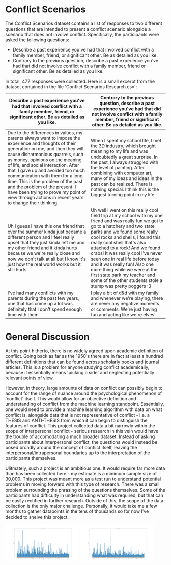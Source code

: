 # Conflict Scenarios

The Conflict Scenarios dataset contains a list of responses to two different questions that are intended to present a conflict scenario alongside a scenario that does not involve conflict. Specifically, the participants were asked the following questions:
* Describe a past experience you've had that involved conflict with a family member, friend, or significant other. Be as detailed as you like.
* Contrary to the previous question, describe a past experience you've had that did not involve conflict with a family member, friend or significant other. Be as detailed as you like.

In total, 477 responses were collected. Here is a small excerpt from the dataset contained in the file 'Conflict Scenarios Research.csv':

| Describe a past experience you've had that involved conflict with a family member, friend, or significant other. Be as detailed as you like. | Contrary to the previous question, describe a past experience you've had that did not involve conflict with a family member, friend or significant other. Be as detailed as you like. |
| --- | --- |
| Due to the differences in values, my parents always want to impose the experience and thoughts of their generation on me, and then they will cause disharmonious quarrels, such as money, opinions on the meaning of life, and social interaction. After that, I gave up and avoided too much communication with them for a long time. This is the problem of the past and the problem of the present. I have been trying to prove my point of view through actions in recent years to change their thinking. | When I spent my school life, I met the 3D industry, which brought meaning to my life and was undoubtedly a great surprise. In the past, I always struggled with the level of painting. After combining with computer art, many of my ideas and ideas in the past can be realized. There is nothing special. I think this is the biggest turning point in my life. |
| Uh I guess I have this one friend that over the summer kinda just became a different person and I feel really upset that they just kinda left me and my other friend and it kinda hurts because we we're really close and now we don't talk at all but I know it's just how the real world works but it still hurts | Uh well I went on this really cool field trip at my school with my one friend and was really fun we got to go to a hatchery and two state parks and we found some really cool rocks and shells, I found this really cool shell that's also attached to a rock! And we found crabs! It was really cool I've never seen one in real life before today and it was really fun! Also one more thing while we were at the first state park my teacher and some of the other students stole a stump was pretty poggers :3 |
| I've had many conflicts with my parents during the past few years, one that has come up a lot was definitely that I don't spend enough time with them. | I play a bit of d&d with my family and whenever we're playing, there are never any negative moments or comments. We're just having fun and acting like we're elves! |

# General Discussion

At this point hitherto, there is no widely agreed upon academic definition of conflict. Going back as far as the 1950's there are in fact at least a hundred different definitions that can be found across scholarly books and journal articles. This is a problem for anyone studying conflict academically, because it essentially means 'picking a side' and neglecting potentially relevant points of view.

However, in theory, large amounts of data on conflict can possibly begin to account for the range of nuance around the psychological phenomenon of 'conflict' itself. This would allow for an objective definition and understanding of conflict from the machine learning standpoint. Essentially, one would need to provide a machine learning algorithm with data on what conflict is, alongside data that is not representative of conflict - i.e. a THESIS and ANTI-THESIS from which it can begin to distinguish the features of conflict. This project collected data a bit narrowly within the scope of interpersonal conflict - serious research in this vein would have the trouble of accomodating a much broader dataset. Instead of asking participants about interpersonal conflict, the questions would instead be posed broadly around the concept of conflict itself, leaving the interpersonal/intrapersonal boundaries up to the interpretation of the participants themselves.

Ulitmately, such a project is an ambitious one. It would require far more data than has been collected here - my estimate is a minimum sample size of 30,000. This project was meant more as a test run to understand potential problems in moving forward with this type of research. There was a small problem surrounding the phrasing of the questions themselves. Some of the participants had difficulty in understanding what was required, but that can be easily rectified in further research. Outside of this, the scope of the data collection is the only major challenge. Personally, it would take me a few months to gather datapoints in the tens of thousands so for now I've decided to shelve this project.

<div style="display: inline-block;">
  <img src="Conflict_WordFrequencies.png" alt="age vs trust" style="width: 46%; height: auto;">
  <img src="Non_Conflict_WordFrequencies.png" alt="gender vs trust" style="width: 46%; height: auto;">
</div>
